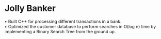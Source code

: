 # Jolly Banker
• Built C++ for processing different transactions in a bank.  
• Optimized the customer database to perform searches in O(log n) time by implementing a Binary Search Tree from the ground up.  
